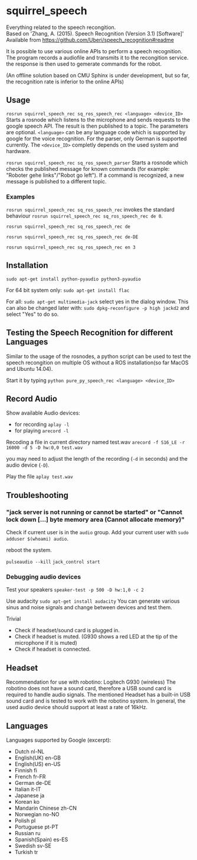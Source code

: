 # squirrel_speech 
  
Everything related to the speech recongition.  
Based on 
'Zhang, A. (2015). Speech Recognition (Version 3.1) [Software]'
Available from <https://github.com/Uberi/speech_recognition#readme>

It is possible to use various online APIs to perform a speech recognition. The program records a audiofile and transmits it to the recongition service. the response is then used to gemerate commands for the robot. 

(An offline solution based on CMU Sphinx is under development, but so far, the recognition rate is inferior to the online APIs)




## Usage ##

`rosrun squirrel_speech_rec sq_ros_speech_rec <language> <device_ID>`
Starts a rosnode which listens to the microphone and sends requests to the google speech API. The result is then published to a topic.
The parameters are optional. `<language>` can be any language code which is supported by google for the voice recognition. For the parser, only German is supported currently. The `<device_ID>` completly depends on the used system and hardware. 

`rosrun squirrel_speech_rec sq_ros_speech_parser`
Starts a rosnode which checks the published message for known commands (for example: "Roboter gehe links"/"Robot go left"). If a command is recognized, a new message is published to a different topic.  

### Examples ###
`rosrun squirrel_speech_rec sq_ros_speech_rec` invokes the standard behaviour `rosrun squirrel_speech_rec sq_ros_speech_rec de 0`. 

`rosrun squirrel_speech_rec sq_ros_speech_rec de`

`rosrun squirrel_speech_rec sq_ros_speech_rec de-DE`

`rosrun squirrel_speech_rec sq_ros_speech_rec en 3`


## Installation ##
`sudo apt-get install python-pyaudio python3-pyaudio`

For 64 bit system only:
`sudo apt-get install flac` 

For all:
`sudo apt-get multimedia-jack`
select yes in the dialog window.
This can also be changed later with: 
`sudo dpkg-reconfigure -p high jackd2` and select "Yes" to do so.


## Testing the Speech Recognition for different Languages ##
Similar to the usage of the rosnodes, a python script can be used to test the speech recongition on multiple OS without a ROS installation(so far MacOS and Ubuntu 14.04).

Start it by typing 
`python pure_py_speech_rec <language> <device_ID>`




## Record Audio ##
Show available Audio devices:
* for recording
`aplay -l`
* for playing
`arecord -l`

Recoding a file in current directory named test.wav
`arecord -f S16_LE -r 16000 -d 5 -D hw:0,0 test.wav`

you may need to adjust the length of the recording (`-d` in seconds) and the audio device (`-D`).

Play the file
`aplay test.wav`




## Troubleshooting ##

### "jack server is not running or cannot be started" or "Cannot lock down [...] byte memory area (Cannot allocate memory)" ###

Check if current user is in the ``audio`` group. 
Add your current user with ``sudo adduser $(whoami) audio``. 

reboot the system.

``pulseaudio --kill``
``jack_control start``




### Debugging audio devices ###
Test your speakers
`speaker-test -p 500 -D hw:1,0 -c 2`

Use audacity
`sudo apt-get install audacity`
You can generate various sinus and noise signals and change between devices and test them.

Trivial
* Check if headset/sound card is plugged in. 
* Check if headset is muted. (G930 shows a red LED at the tip of the microphone if it is muted)
* Check if headset is connected.
 


## Headset ##
Recommendation for use with robotino: Logitech G930 (wireless)
The robotino does not have a sound card, therefore a USB sound card is required to handle audio signals. The mentioned Headset has a built-in USB sound card and is tested to work with the robotino system. 
In general, the used audio device should support at least a rate of 16kHz.


 
## Languages ##
Languages supported by Google (excerpt):

* Dutch nl-NL
* English(UK) en-GB
* English(US) en-US
* Finnish fi
* French fr-FR
* German de-DE
* Italian it-IT
* Japanese ja
* Korean ko
* Mandarin Chinese zh-CN
* Norwegian no-NO
* Polish pl
* Portuguese pt-PT
* Russian ru
* Spanish(Spain) es-ES
* Swedish sv-SE
* Turkish tr

